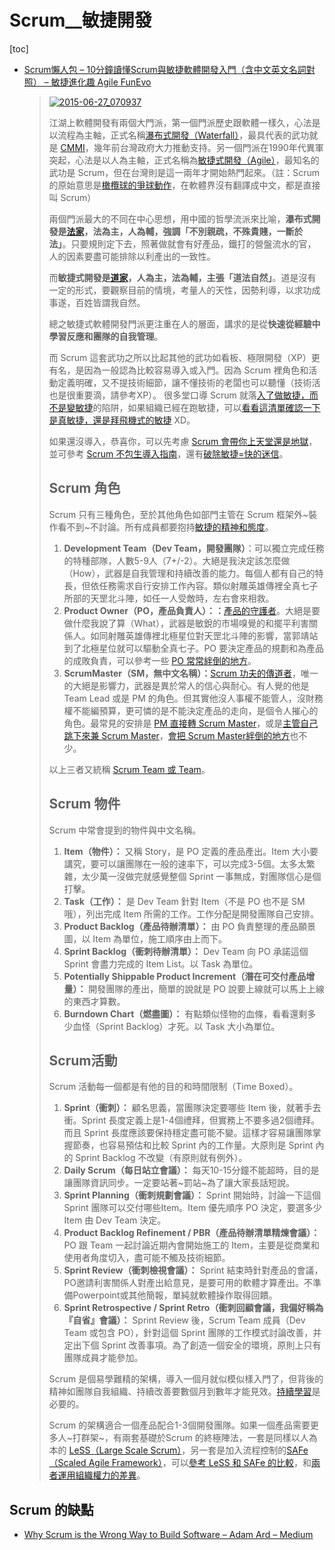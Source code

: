 # Scrum__敏捷開發

[toc]
<!-- toc --> 

- [Scrum懶人包 – 10分鐘讀懂Scrum與敏捷軟體開發入門（含中文英文名詞對照） – 敏捷進化趣 Agile FunEvo](https://funevo.com/2015/06/27/scrum-ru-men-jie-shao-xin-shou-zhi-nan-introduce/)

    > [![2015-06-27_070937](https://funevo.files.wordpress.com/2015/06/2015-06-27_070937.png?w=840&h=577)](https://funevo.files.wordpress.com/2015/06/2015-06-27_070937.png)
    > 
    > 江湖上軟體開發有兩個大門派，第一個門派歷史跟軟體一樣久，心法是以流程為主軸，正式名稱[瀑布式開發（Waterfall）](http://wiki.mbalib.com/zh-tw/%E7%80%91%E5%B8%83%E6%A8%A1%E5%9E%8B)，最具代表的武功就是 [CMMI](http://baike.baidu.com/item/CMMI)，幾年前台灣政府大力推動支持。另一個門派在1990年代異軍突起，心法是以人為主軸，正式名稱為[敏捷式開發（Agile）](http://wiki.mbalib.com/zh-tw/%E6%95%8F%E6%8D%B7%E5%BC%80%E5%8F%91)，最知名的武功是 Scrum，但在台灣則是這一兩年才開始熱門起來。（註：Scrum 的原始意思是[橄欖球的爭球動作](http://weedyc.pixnet.net/blog/post/15119991-%E8%B6%B3%E7%90%83%E3%80%81%E6%A9%84%E6%AC%96%E7%90%83%E3%80%81%E7%BE%8E%E5%BC%8F%E8%B6%B3%E7%90%83)，在軟體界沒有翻譯成中文，都是直接叫 Scrum）
    > 
    >  兩個門派最大的不同在中心思想，用中國的哲學流派來比喻，**瀑布式開發是[法家](http://baike.baidu.com/view/22147.htm)，法為主，人為輔，強調「不別親疏，不殊貴賤，一斷於法」**。只要規則定下去，照著做就會有好產品，鐵打的營盤流水的官，人的因素要盡可能排除以利產出的一致性。
    > 
    > 而**敏捷式開發是[道家](http://baike.baidu.com/view/2762.htm)，人為主，法為輔，主張「道法自然」**。道是沒有一定的形式，要觀察目前的情境，考量人的天性，因勢利導，以求功成事遂，百姓皆謂我自然。
    > 
    > 總之敏捷式軟體開發門派更注重在人的層面，講求的是從**快速從經驗中學習反應和團隊的自我管理**。
    > 
    > 而 Scrum 這套武功之所以比起其他的武功如看板、極限開發（XP）更有名，是因為一般認為比較容易導入或入門。因為 Scrum 裡角色和活動定義明確，又不提技術細節，讓不懂技術的老闆也可以聽懂（技術活也是很重要滴，請參考XP）。 很多堂口導 Scrum 就落[入了做敏捷，而不是變敏捷](http://tdwi.org/articles/2010/06/02/being-agile-vs-doing-agile.aspx)的陷阱，如果組織已經在跑敏捷，可以[看看這清單確認一下是真敏捷，還是拜飛機式的敏捷](https://funevo.com/2016/04/06/cargo-cult-agile-min-jie-bai-fei-ji/) XD。
    > 
    > 如果還沒導入，恭喜你，可以先考慮 [Scrum 會帶你上天堂還是地獄](https://funevo.com/2015/05/27/scrum%e5%b8%b6%e4%bd%a0%e4%b8%8a%e5%a4%a9%e5%a0%82%ef%bc%9f/)，並可參考 [Scrum 不包生導入指南](https://funevo.com/2015/05/27/scrum%e4%b8%8d%e5%8c%85%e7%94%9f%e7%b0%a1%e6%98%93%e5%b0%8e%e5%85%a5%e6%8c%87%e5%8d%97/)，還有[破除敏捷=快的迷信](https://funevo.com/2015/05/28/%e5%a4%a9%e4%b8%8b%e6%ad%a6%e5%8a%9f%ef%bc%8c%e5%94%af%e5%bf%ab%e4%b8%8d%e7%a0%b4%ef%bc%9f-%e6%95%8f%e6%8d%b7%e9%96%8b%e7%99%bc%e6%98%af%e7%82%ba%e4%ba%86%e5%bf%ab%e5%97%8e%ef%bc%9f/)。
    > 
    > Scrum 角色
    > --------
    > 
    > Scrum 只有三種角色，至於其他角色如部門主管在 Scrum 框架外~裝作看不到~不討論。所有成員都要抱持[敏捷的精神和態度](https://funevo.com/2015/06/06/%e9%9b%9e%e7%8a%ac%e5%8d%87%e5%a4%a9%ef%bc%8cscrum%e9%81%a9%e5%90%88%e6%89%80%e6%9c%89%e4%ba%ba%e5%97%8e%ef%bc%9f/)。
    > 
    > 1.  **Development Team（Dev Team，開發團隊）**：可以獨立完成任務的特種部隊，人數5-9人（7+/-2）。大絕是我決定該怎麼做（How），武器是自我管理和持續改善的能力。每個人都有自己的特長，但依任務需求自行安排工作內容。類似射雕英雄傳裡全真七子所部的天罡北斗陣，如任一人受敵時，左右會來相救。
    > 2.  **Product Owner（PO，產品負責人）：：**[產品的守護者](https://funevo.com/2015/05/31/%e5%82%b3%e8%aa%aa%e4%b8%ad%e7%9a%84product-owner/)。大絕是要做什麼我說了算（What），武器是敏銳的市場嗅覺的和擺平利害關係人。如同射雕英雄傳裡北極星位對天罡北斗陣的影響，當郭靖站到了北極星位就可以驅動全真七子。PO 要決定產品的規劃和為產品的成敗負責，可以參考一些 [PO 常常絆倒的地方](https://funevo.com/2015/06/03/%e4%b8%80%e4%ba%9bpo%e7%9a%84%e6%80%aa%e5%91%b3%e9%81%93/)。
    > 3.  **ScrumMaster（SM，無中文名稱）：**[Scrum 功夫的傳道者](https://funevo.com/2015/06/04/%e5%a6%82%e7%a5%9e%e4%b8%80%e8%88%ac%e7%9a%84%e5%ad%98%e5%9c%a8%e4%b9%8bscrum-master/)，唯一的大絕是影響力，武器是異於常人的信心與耐心。有人覺的他是 Team Lead 或是 PM 的角色。但其實他沒人事權不能管人，沒財務權不能編預算，更可憐的是不能決定產品的走向，是個令人摧心的角色。最常見的安排是 [PM 直接轉 Scrum Master](https://funevo.com/2015/06/02/%e6%8f%9b%e4%ba%86%e6%96%b0%e5%90%8d%e7%89%87%ef%bc%8c%e6%88%91%e5%b0%b1%e6%98%afscrum-master%e4%ba%86-pm%e7%af%87%ef%bc%89/)，或是[主管自己跳下來兼 Scrum Master](https://funevo.com/2015/06/14/%e6%8f%9b%e4%ba%86%e6%96%b0%e5%90%8d%e7%89%87%ef%bc%8c%e6%88%91%e5%b0%b1%e6%98%afscrum-master%e4%ba%86-%e9%83%a8%e9%96%80%e4%b8%bb%e7%ae%a1%e7%af%87%ef%bc%89/)，[會把 Scrum Master絆倒的地方](https://funevo.com/2015/06/08/%e9%97%9c%e6%96%bcscrum-master%e7%9a%84%e4%b8%80%e4%ba%9b%e6%80%aa%e5%91%b3%e9%81%93/)也不少。
    > 
    > 以上三者又統稱 [Scrum Team 或 Team](https://funevo.com/2015/06/05/%e5%9c%98%e9%9a%8a%e5%92%8c%e9%96%8b%e7%99%bc%e5%9c%98%e9%9a%8a%e6%9c%89%e5%b7%ae%e5%97%8e%ef%bc%9f-%e8%ab%87scrum-team-vs-development-team/)。
    > 
    > Scrum 物件
    > --------
    > 
    > Scrum 中常會提到的物件與中文名稱。
    > 
    > 1.  **Item（物件）：** 又稱 Story，是 PO 定義的產品產出。Item 大小要講究，要可以讓團隊在一般的速率下，可以完成3-5個。太多太繁雜，太少萬一沒做完就感覺整個 Sprint 一事無成，對團隊信心是個打擊。
    > 2.  **Task（工作）：** 是 Dev Team 針對 Item（不是 PO 也不是 SM 哦），列出完成 Item 所需的工作。工作分配是開發團隊自己安排。
    > 3.  **Product Backlog（產品待辦清單）：** 由 PO 負責整理的產品願景圖，以 Item 為單位，施工順序由上而下。
    > 4.  **Sprint Backlog（衝刺待辦清單）：** Dev Team 向 PO 承諾這個 Sprint 會盡力完成的 Item List。以 Task 為單位。
    > 5.  **Potentially Shippable Product Increment（潛在可交付產品增量）：** 開發團隊的產出，簡單的說就是 PO 說要上線就可以馬上上線的東西才算數。
    > 6.  **Burndown Chart（燃盡圖）：** 有點類似怪物的血條，看看還剩多少血怪（Sprint Backlog）才死。以 Task 大小為單位。
    > 
    > Scrum活動
    > -------
    > 
    > Scrum 活動每一個都是有他的目的和時間限制（Time Boxed）。
    > 
    > 1.  **Sprint（衝刺）：** 顧名思義，當團隊決定要哪些 Item 後，就著手去衝。Sprint 長度定義上是1-4個禮拜，但實務上不要多過2個禮拜。而且 Sprint 長度應該要保持穩定盡可能不變。這樣才容易讓團隊掌握節奏，也容易預估和比較 Sprint 內的工作量。大原則是 Sprint 內的 Sprint Backlog 不改變（有原則就有例外）。
    > 2.  **Daily Scrum（每日站立會議）：** 每天10-15分鐘不能超時，目的是讓團隊資訊同步。一定要站著~罰站~為了讓大家長話短說。
    > 3.  **Sprint Planning（衝刺規劃會議）：** Sprint 開始時，討論一下這個 Sprint 團隊可以交付哪些Item。Item 優先順序 PO 決定，要選多少 Item 由 Dev Team 決定。
    > 4.  **Product Backlog Refinement / PBR（產品待辦清單精煉會議）：** PO 跟 Team 一起討論近期內會開始施工的 Item，主要是從商業和使用者角度切入，盡可能不觸及技術細節。
    > 5.  **Sprint Review（衝刺檢視會議）：** Sprint 結束時針對產品的會議，PO邀請利害關係人對產出給意見，是要可用的軟體才算產出。不準備Powerpoint或其他簡報，單純就軟體操作取得回饋。
    > 6.  **Sprint Retrospective / Sprint Retro（衝刺回顧會議，我偏好稱為『自省』會議）：** Sprint Review 後，Scrum Team 成員（Dev Team 或包含 PO），針對這個 Sprint 團隊的工作模式討論改善，并定出下個 Sprint 改善事項。為了創造一個安全的環境，原則上只有團隊成員才能參加。
    > 
    > Scrum 是個易學難精的架構，導入一個月就似模似樣入門了，但背後的精神如團隊自我組織、持續改善要數個月到數年才能見效。[持續學習](https://funevo.com/2015/06/01/scrum%e8%88%87%e6%95%8f%e6%8d%b7%e9%96%8b%e7%99%bc%e6%9b%b8%e5%96%ae/)是必要的。
    > 
    > Scrum 的架構適合一個產品配合1-3個開發團隊。如果一個產品需要更多人~打群架~，有兩套基礎於Scrum 的終極陣法，一套是同樣以人為本的 [LeSS（Large Scale Scrum）](http://less.works/)，另一套是加入流程控制的[SAFe（Scaled Agile Framework）](http://www.scaledagileframework.com/)，可以[參考 LeSS 和 SAFe 的比較](http://www.slideshare.net/gosei/xp2015-scaling-agility-explored-less-safe-comparison)，和[兩者運用組織權力的差異](http://gosei.fi/scaling-agility-or-bureaucracy/)。
    > 


## Scrum 的缺點

- [Why Scrum is the Wrong Way to Build Software – Adam Ard – Medium](https://medium.com/@ard_adam/why-scrum-is-the-wrong-way-to-build-software-99d8994409e5)

